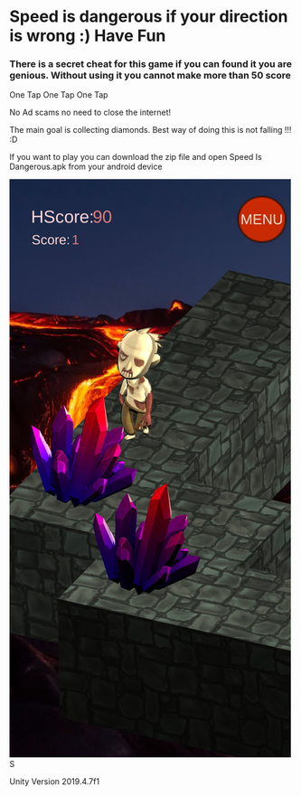 <h1>Speed is dangerous if your direction is wrong :) Have Fun </h1>

<h3>There is a secret cheat for this game if you can found it you are genious. Without using it you cannot make more than 50 score</h3> 

One Tap One Tap One Tap

No Ad scams no need to close the internet!

The main goal is collecting diamonds.
Best way of doing this is not falling !!! :D



If you want to play you can download the zip file and open Speed Is Dangerous.apk from your android device

<img src="Screenshot_20200815-231728_Speed Is Dangerous.jpg" alt="Screen Shot">S

Unity Version 2019.4.7f1
